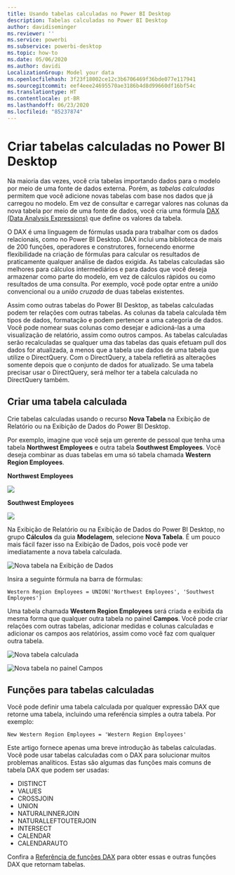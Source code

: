 ```yaml
---
title: Usando tabelas calculadas no Power BI Desktop
description: Tabelas calculadas no Power BI Desktop
author: davidiseminger
ms.reviewer: ''
ms.service: powerbi
ms.subservice: powerbi-desktop
ms.topic: how-to
ms.date: 05/06/2020
ms.author: davidi
LocalizationGroup: Model your data
ms.openlocfilehash: 3f23f18002ce12c3b6706469f36bde077e117941
ms.sourcegitcommit: eef4eee24695570ae3186b4d8d99660df16bf54c
ms.translationtype: HT
ms.contentlocale: pt-BR
ms.lasthandoff: 06/23/2020
ms.locfileid: "85237874"
---
```

# <a name="create-calculated-tables-in-power-bi-desktop"></a>Criar tabelas calculadas no Power BI Desktop
Na maioria das vezes, você cria tabelas importando dados para o modelo por meio de uma fonte de dados externa. Porém, as *tabelas calculadas* permitem que você adicione novas tabelas com base nos dados que já carregou no modelo. Em vez de consultar e carregar valores nas colunas da nova tabela por meio de uma fonte de dados, você cria uma fórmula [DAX (Data Analysis Expressions)](/dax/index) que define os valores da tabela.

O DAX é uma linguagem de fórmulas usada para trabalhar com os dados relacionais, como no Power BI Desktop. DAX inclui uma biblioteca de mais de 200 funções, operadores e construtores, fornecendo enorme flexibilidade na criação de fórmulas para calcular os resultados de praticamente qualquer análise de dados exigida. As tabelas calculadas são melhores para cálculos intermediários e para dados que você deseja armazenar como parte do modelo, em vez de cálculos rápidos ou como resultados de uma consulta. Por exemplo, você pode optar entre a *união* convencional ou a *união cruzada* de duas tabelas existentes.

Assim como outras tabelas do Power BI Desktop, as tabelas calculadas podem ter relações com outras tabelas. As colunas da tabela calculada têm tipos de dados, formatação e podem pertencer a uma categoria de dados. Você pode nomear suas colunas como desejar e adicioná-las a uma visualização de relatório, assim como outros campos. As tabelas calculadas serão recalculadas se qualquer uma das tabelas das quais efetuam pull dos dados for atualizada, a menos que a tabela use dados de uma tabela que utilize o DirectQuery. Com o DirectQuery, a tabela refletirá as alterações somente depois que o conjunto de dados for atualizado. Se uma tabela precisar usar o DirectQuery, será melhor ter a tabela calculada no DirectQuery também.

## <a name="create-a-calculated-table"></a>Criar uma tabela calculada

Crie tabelas calculadas usando o recurso **Nova Tabela** na Exibição de Relatório ou na Exibição de Dados do Power BI Desktop.

Por exemplo, imagine que você seja um gerente de pessoal que tenha uma tabela **Northwest Employees** e outra tabela **Southwest Employees**. Você deseja combinar as duas tabelas em uma só tabela chamada **Western Region Employees**.

**Northwest Employees**

 ![](media/desktop-calculated-tables/calctables_nwempl.png)

**Southwest Employees**

 ![](media/desktop-calculated-tables/calctables_swempl.png)

Na Exibição de Relatório ou na Exibição de Dados do Power BI Desktop, no grupo **Cálculos** da guia **Modelagem**, selecione **Nova Tabela**. É um pouco mais fácil fazer isso na Exibição de Dados, pois você pode ver imediatamente a nova tabela calculada.

 ![Nova tabela na Exibição de Dados](media/desktop-calculated-tables/calctables_formulabarempty.png)

Insira a seguinte fórmula na barra de fórmulas:

```dax
Western Region Employees = UNION('Northwest Employees', 'Southwest Employees')
```

Uma tabela chamada **Western Region Employees** será criada e exibida da mesma forma que qualquer outra tabela no painel **Campos**. Você pode criar relações com outras tabelas, adicionar medidas e colunas calculadas e adicionar os campos aos relatórios, assim como você faz com qualquer outra tabela.

 ![Nova tabela calculada](media/desktop-calculated-tables/calctables_westregionempl.png)

 ![Nova tabela no painel Campos](media/desktop-calculated-tables/calctables_fieldlist.png)

## <a name="functions-for-calculated-tables"></a>Funções para tabelas calculadas

Você pode definir uma tabela calculada por qualquer expressão DAX que retorne uma tabela, incluindo uma referência simples a outra tabela. Por exemplo:

```dax
New Western Region Employees = 'Western Region Employees'
```

Este artigo fornece apenas uma breve introdução às tabelas calculadas. Você pode usar tabelas calculadas com o DAX para solucionar muitos problemas analíticos. Estas são algumas das funções mais comuns de tabela DAX que podem ser usadas:

* DISTINCT
* VALUES
* CROSSJOIN
* UNION
* NATURALINNERJOIN
* NATURALLEFTOUTERJOIN
* INTERSECT
* CALENDAR
* CALENDARAUTO

Confira a [Referência de funções DAX](/dax/dax-function-reference) para obter essas e outras funções DAX que retornam tabelas.

